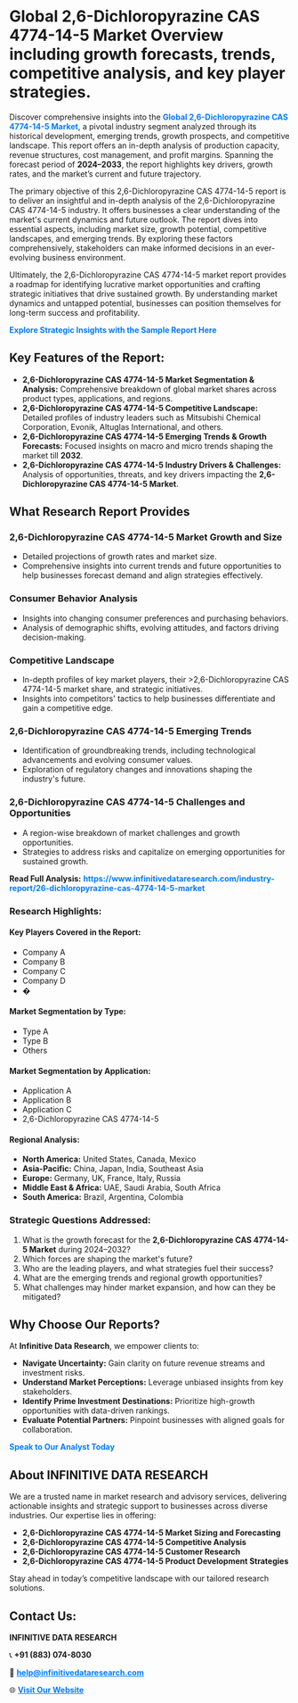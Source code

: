 <h1>Global 2,6-Dichloropyrazine CAS 4774-14-5 Market Overview including growth forecasts, trends, competitive analysis, and key player strategies.</h1>
<p>
Discover comprehensive insights into the 
<a href="https://www.infinitivedataresearch.com/industry-report/26-dichloropyrazine-cas-4774-14-5-market" rel="dofollow" style="color: #007BFF; text-decoration: none;"><strong>Global 2,6-Dichloropyrazine CAS 4774-14-5 Market</strong></a>, a pivotal industry segment analyzed through its historical development, emerging trends, growth prospects, and competitive landscape. This report offers an in-depth analysis of production capacity, revenue structures, cost management, and profit margins. Spanning the forecast period of <strong>2024–2033</strong>, the report highlights key drivers, growth rates, and the market’s current and future trajectory.
</p>
<p>
The primary objective of this 2,6-Dichloropyrazine CAS 4774-14-5 report is to deliver an insightful and in-depth analysis of the 2,6-Dichloropyrazine CAS 4774-14-5 industry. It offers businesses a clear understanding of the market's current dynamics and future outlook. The report dives into essential aspects, including market size, growth potential, competitive landscapes, and emerging trends. By exploring these factors comprehensively, stakeholders can make informed decisions in an ever-evolving business environment.
</p>
<p>
Ultimately, the 2,6-Dichloropyrazine CAS 4774-14-5 market report provides a roadmap for identifying lucrative market opportunities and crafting strategic initiatives that drive sustained growth. By understanding market dynamics and untapped potential, businesses can position themselves for long-term success and profitability.
</p>
<p>
<a href="https://www.infinitivedataresearch.com/request-sample/reportId=103711" style="color: #007BFF; text-decoration: none;"><strong>Explore Strategic Insights with the Sample Report Here</strong></a>
</p>

<h2>Key Features of the Report:</h2>
<ul>
<li><strong>2,6-Dichloropyrazine CAS 4774-14-5 Market Segmentation & Analysis:</strong> Comprehensive breakdown of global market shares across product types, applications, and regions.</li>
<li><strong>2,6-Dichloropyrazine CAS 4774-14-5 Competitive Landscape:</strong> Detailed profiles of industry leaders such as Mitsubishi Chemical Corporation, Evonik, Altuglas International, and others.</li>
<li><strong>2,6-Dichloropyrazine CAS 4774-14-5 Emerging Trends & Growth Forecasts:</strong> Focused insights on macro and micro trends shaping the market till <strong>2032</strong>.</li>
<li><strong>2,6-Dichloropyrazine CAS 4774-14-5 Industry Drivers & Challenges:</strong> Analysis of opportunities, threats, and key drivers impacting the <strong>2,6-Dichloropyrazine CAS 4774-14-5 Market</strong>.</li>
</ul>

<h2>What Research Report Provides</h2>
<h3>2,6-Dichloropyrazine CAS 4774-14-5 Market Growth and Size</h3>
<ul>
<li>Detailed projections of growth rates and market size.</li>
<li>Comprehensive insights into current trends and future opportunities to help businesses forecast demand and align strategies effectively.</li>
</ul>

<h3>Consumer Behavior Analysis</h3>
<ul>
<li>Insights into changing consumer preferences and purchasing behaviors.</li>
<li>Analysis of demographic shifts, evolving attitudes, and factors driving decision-making.</li>
</ul>

<h3>Competitive Landscape</h3>
<ul>
<li>In-depth profiles of key market players, their >2,6-Dichloropyrazine CAS 4774-14-5 market share, and strategic initiatives.</li>
<li>Insights into competitors' tactics to help businesses differentiate and gain a competitive edge.</li>
</ul>

<h3>2,6-Dichloropyrazine CAS 4774-14-5 Emerging Trends</h3>
<ul>
<li>Identification of groundbreaking trends, including technological advancements and evolving consumer values.</li>
<li>Exploration of regulatory changes and innovations shaping the industry's future.</li>
</ul>

<h3>2,6-Dichloropyrazine CAS 4774-14-5 Challenges and Opportunities</h3>
<ul>
<li>A region-wise breakdown of market challenges and growth opportunities.</li>
<li>Strategies to address risks and capitalize on emerging opportunities for sustained growth.</li>
</ul>
<p><strong>Read Full Analysis:</strong> <a href="https://www.infinitivedataresearch.com/industry-report/26-dichloropyrazine-cas-4774-14-5-market" rel="dofollow" style="color: #007BFF; text-decoration: none;"><strong>https://www.infinitivedataresearch.com/industry-report/26-dichloropyrazine-cas-4774-14-5-market</strong></a></p>
<h3>Research Highlights:</h3>
<h4>Key Players Covered in the Report:</h4>
<ul><li>Company A</li><li>Company B</li><li>Company C</li><li>Company D</li><li>�</li></ul>
<h4>Market Segmentation by Type:</h4>
<ul><li>Type A</li><li>Type B</li><li>Others</li></ul>
<h4>Market Segmentation by Application:</h4>
<ul><li>Application A</li><li>Application B</li><li>Application C</li><li>2,6-Dichloropyrazine CAS 4774-14-5</li></ul>

<h4>Regional Analysis:</h4>
<ul>
<li><strong>North America:</strong> United States, Canada, Mexico</li>
<li><strong>Asia-Pacific:</strong> China, Japan, India, Southeast Asia</li>
<li><strong>Europe:</strong> Germany, UK, France, Italy, Russia</li>
<li><strong>Middle East & Africa:</strong> UAE, Saudi Arabia, South Africa</li>
<li><strong>South America:</strong> Brazil, Argentina, Colombia</li>
</ul>

<h3>Strategic Questions Addressed:</h3>
<ol>
<li>What is the growth forecast for the <strong>2,6-Dichloropyrazine CAS 4774-14-5 Market</strong> during 2024–2032?</li>
<li>Which forces are shaping the market's future?</li>
<li>Who are the leading players, and what strategies fuel their success?</li>
<li>What are the emerging trends and regional growth opportunities?</li>
<li>What challenges may hinder market expansion, and how can they be mitigated?</li>
</ol>

<h2>Why Choose Our Reports?</h2>
<p>At <strong>Infinitive Data Research</strong>, we empower clients to:</p>
<ul>
<li><strong>Navigate Uncertainty:</strong> Gain clarity on future revenue streams and investment risks.</li>
<li><strong>Understand Market Perceptions:</strong> Leverage unbiased insights from key stakeholders.</li>
<li><strong>Identify Prime Investment Destinations:</strong> Prioritize high-growth opportunities with data-driven rankings.</li>
<li><strong>Evaluate Potential Partners:</strong> Pinpoint businesses with aligned goals for collaboration.</li>
</ul>
<p><a href="https://www.infinitivedataresearch.com/industry-report/26-dichloropyrazine-cas-4774-14-5-market" rel="dofollow" style="color: #007BFF; text-decoration: none;"><strong>Speak to Our Analyst Today</strong></a></p>

<h2>About INFINITIVE DATA RESEARCH</h2>
<p>We are a trusted name in market research and advisory services, delivering actionable insights and strategic support to businesses across diverse industries. Our expertise lies in offering:</p>
<ul>
<li><strong>2,6-Dichloropyrazine CAS 4774-14-5 Market Sizing and Forecasting</strong></li>
<li><strong>2,6-Dichloropyrazine CAS 4774-14-5 Competitive Analysis</strong></li>
<li><strong>2,6-Dichloropyrazine CAS 4774-14-5 Customer Research</strong></li>
<li><strong>2,6-Dichloropyrazine CAS 4774-14-5 Product Development Strategies</strong></li>
</ul>
<p>Stay ahead in today’s competitive landscape with our tailored research solutions.</p>

<h2>Contact Us:</h2>
<p><strong>INFINITIVE DATA RESEARCH</strong></p>
<p>📞 <strong>+91 (883) 074-8030</strong></p>
<p>📧 <strong><a href="mailto:help@infinitivedataresearch.com" style="color: #007BFF;">help@infinitivedataresearch.com</a></strong></p>
<p>🌐 <strong><a href="https://www.infinitivedataresearch.com" rel="dofollow" style="color: #007BFF;">Visit Our Website</a></strong></p>
